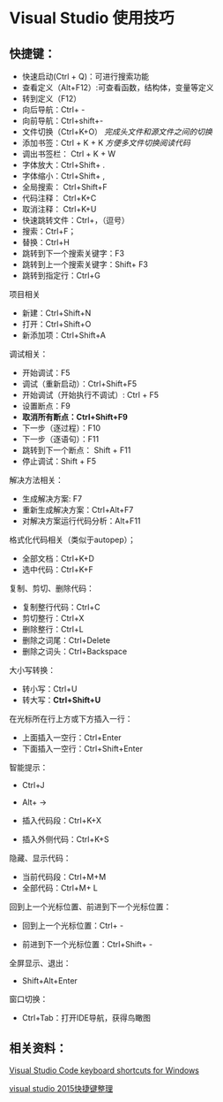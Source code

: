# Visual Studio 使用技巧

## 快捷键：

* 快速启动(Ctrl + Q)：可进行搜索功能
* 查看定义（Alt+F12）:可查看函数，结构体，变量等定义
* 转到定义（F12）
* 向后导航：Ctrl+ -
* 向前导航：Ctrl+shift+-
* 文件切换（Ctrl+K+O） *完成头文件和源文件之间的切换*
* 添加书签：Ctrl + K + K  *方便多文件切换阅读代码*
* 调出书签栏： Ctrl + K + W
* 字体放大：Ctrl+Shift+ .
* 字体缩小：Ctrl+Shift+ ,
* 全局搜索： Ctrl+Shift+F
* 代码注释： Ctrl+K+C
* 取消注释： Ctrl+K+U
* 快速跳转文件：Ctrl+，（逗号）
* 搜索：Ctrl+F；
* 替换：Ctrl+H
* 跳转到下一个搜索关键字：F3
* 跳转到上一个搜索关键字：Shift+ F3
* 跳转到指定行：Ctrl+G

项目相关

* 新建：Ctrl+Shift+N
* 打开：Ctrl+Shift+O
* 新添加项：Ctrl+Shift+A

调试相关：

* 开始调试：F5
* 调试（重新启动）：Ctrl+Shift+F5
* 开始调试（开始执行不调试）: Ctrl + F5
* 设置断点：F9
* **取消所有断点：Ctrl+Shift+F9**
* 下一步（逐过程）：F10
* 下一步（逐语句）：F11
* 跳转到下一个断点： Shift + F11
* 停止调试：Shift + F5

解决方法相关：

* 生成解决方案: F7
* 重新生成解决方案：Ctrl+Alt+F7
* 对解决方案运行代码分析：Alt+F11

格式化代码相关（类似于autopep）；

* 全部文档：Ctrl+K+D
* 选中代码：Ctrl+K+F

复制、剪切、删除代码：

* 复制整行代码：Ctrl+C
* 剪切整行：Ctrl+X
* 删除整行：Ctrl+L
* 删除之词尾：Ctrl+Delete
* 删除之词头：Ctrl+Backspace

大小写转换：

* 转小写：Ctrl+U
* 转大写：**Ctrl+Shift+U**

在光标所在行上方或下方插入一行：

* 上面插入一空行：Ctrl+Enter
* 下面插入一空行：Ctrl+Shift+Enter

智能提示：

* Ctrl+J
* Alt+ ->

* 插入代码段：Ctrl+K+X
* 插入外侧代码：Ctrl+K+S

隐藏、显示代码：

* 当前代码段：Ctrl+M+M
* 全部代码：Ctrl+M+ L

回到上一个光标位置、前进到下一个光标位置：

* 回到上一个光标位置：Ctrl+ -

* 前进到下一个光标位置：Ctrl+Shift+ -

全屏显示、退出：

* Shift+Alt+Enter

窗口切换：

* Ctrl+Tab：打开IDE导航，获得鸟瞰图



## 相关资料：

[Visual Studio Code keyboard shortcuts for Windows](https://code.visualstudio.com/shortcuts/keyboard-shortcuts-windows.pdf)

[visual studio 2015快捷键整理](https://www.jianshu.com/p/13668765fc7a)

